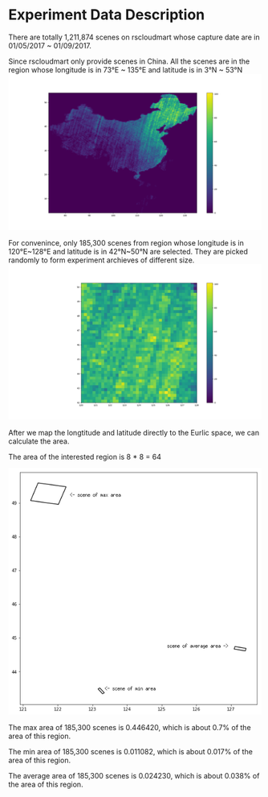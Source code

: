 # Experiment Data Description
There are totally 1,211,874 scenes on rscloudmart whose capture date are in 01/05/2017 \~ 01/09/2017. 

Since rscloudmart only provide scenes in China. All the scenes are in the region whose longitude is in 73°E \~ 135°E and latitude is in 3°N \~ 53°N
![](fig/scenes_dist.png)

For convenince, only 185,300 scenes from region whose longitude is in 120°E~128°E and latitude is in 42°N~50°N are selected. They are picked randomly to form experiment archieves of different size.
![](fig/selected_region.png)


After we map the longtitude and latitude directly to the Eurlic space, we can calculate the area.

The area of the interested region is 8 * 8 = 64

![](fig/sample_scenes.png)

The max area of 185,300 scenes is 0.446420, which is about 0.7% of the area of this region.

The min area of 185,300 scenes is 0.011082, which is about 0.017% of the area of this region.

The average area of 185,300 scenes is 0.024230, which is about 0.038% of the area of this region.
